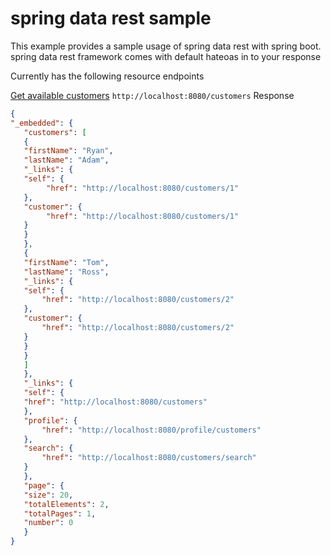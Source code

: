 # spring data rest sample
This example provides a sample usage of spring data rest with spring boot. spring data rest framework
comes with default hateoas in to your response



Currently has the following resource endpoints

[Get available customers](http://localhost:8080/customers)
`http://localhost:8080/customers`
 Response
 ```json
{
"_embedded": {
    "customers": [
    {
    "firstName": "Ryan",
    "lastName": "Adam",
    "_links": {
    "self": {
         "href": "http://localhost:8080/customers/1"
    },
    "customer": {
         "href": "http://localhost:8080/customers/1"
    }
    }
    },
    {
    "firstName": "Tom",
    "lastName": "Ross",
    "_links": {
    "self": {
        "href": "http://localhost:8080/customers/2"
    },
    "customer": {
        "href": "http://localhost:8080/customers/2"
    }
    }
    }
    ]
    },
    "_links": {
    "self": {
    "href": "http://localhost:8080/customers"
    },
    "profile": {
        "href": "http://localhost:8080/profile/customers"
    },
    "search": {
        "href": "http://localhost:8080/customers/search"
    }
    },
    "page": {
    "size": 20,
    "totalElements": 2,
    "totalPages": 1,
    "number": 0
    }
}
```
 


